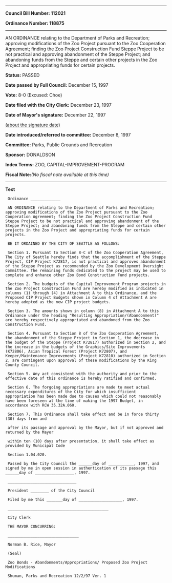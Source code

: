 

********

**Council Bill Number: 112021**
   
**Ordinance Number: 118875**
********

 AN ORDINANCE relating to the Department of Parks and Recreation; approving modifications of the Zoo Project pursuant to the Zoo Cooperation Agreement; finding the Zoo Project Construction Fund Steppe Project to be not practical and approving abandonment of the Steppe Project; and abandoning funds from the Steppe and certain other projects in the Zoo Project and appropriating funds for certain projects.

**Status:** PASSED
   
**Date passed by Full Council:** December 15, 1997
   
**Vote:** 8-0 (Excused: Choe)
   
**Date filed with the City Clerk:** December 23, 1997
   
**Date of Mayor's signature:** December 22, 1997
   
[(about the signature date)](/~public/approvaldate.htm)
   
   
   
**Date introduced/referred to committee:** December 8, 1997
   
**Committee:** Parks, Public Grounds and Recreation
   
**Sponsor:** DONALDSON
   
   
**Index Terms:** ZOO, CAPITAL-IMPROVEMENT-PROGRAM

**Fiscal Note:**_(No fiscal note available at this time)_

********

**Text**
   
```
 Ordinance _____________

 AN ORDINANCE relating to the Department of Parks and Recreation; approving modifications of the Zoo Project pursuant to the Zoo Cooperation Agreement; finding the Zoo Project Construction Fund Steppe Project to be not practical and approving abandonment of the Steppe Project; and abandoning funds from the Steppe and certain other projects in the Zoo Project and appropriating funds for certain projects.

 BE IT ORDAINED BY THE CITY OF SEATTLE AS FOLLOWS:

 Section 1. Pursuant to Section 8-C of the Zoo Cooperation Agreement, The City of Seattle hereby finds that the accomplishment of the Steppe Project, CIP Project K72817, is not practical and approves abandonment of the Steppe Project as recommended by the Zoo Development Oversight Committee. The remaining funds dedicated to the project may be used to complete and enhance other Zoo Bond Construction Fund projects.

 Section 2. The budgets of the Capital Improvement Program projects in the Zoo Project Construction Fund are hereby modified as indicated in columns (1) through (4) in Attachment A to this Ordinance, and the Proposed CIP Project Budgets shown in Column 4 of Attachment A are hereby adopted as the new CIP project budgets.

 Section 3. The amounts shown in column (8) in Attachment A to this Ordinance under the heading "Resulting Appropriation/(Abandonment)" are hereby respectively appropriated and abandoned from the Zoo Construction Fund.

 Section 4. Pursuant to Section 8 of the Zoo Cooperation Agreement, the abandonment of the Steppe Project in Section 1, the decrease in the budget of the Steppe (Project K72817) authorized in Section 2, and the increase in the budgets of the Graphics/Site Improvements (K72806), Asian Tropical Forest (Project K72807), and Keeper/Maintenance Improvements (Project K72810) authorized in Section 2, are contingent upon approval of these modifications by the King County Council.

 Section 5. Any act consistent with the authority and prior to the effective date of this ordinance is hereby ratified and confirmed.

 Section 6. The forgoing appropriations are made to meet actual necessary expenditures of the City for which insufficient appropriation has been made due to causes which could not reasonably have been foreseen at the time of making the 1997 Budget, in accordance with RCW 35.32A.060.

 Section 7. This Ordinance shall take effect and be in force thirty (30) days from and

 after its passage and approval by the Mayor, but if not approved and returned by the Mayor

 within ten (10) days after presentation, it shall take effect as provided by Municipal Code

 Section 1.04.020.

 Passed by the City Council the ______day of ___________, 1997, and signed by me in open session in authentication of its passage this ______day of _________________, 1997.

 ______________________________

 President ________ of the City Council

 Filed by me this _______day of ___________________, 1997.

 ____________________________________________

 City Clerk

 THE MAYOR CONCURRING:

 _______________________________

 Norman B. Rice, Mayor

 (Seal)

 Zoo Bonds - Abandonments/Appropriations/ Proposed Zoo Project Modifications

 Shuman, Parks and Recreation 12/2/97 Ver. 1

```
